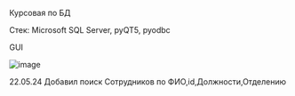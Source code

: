 Курсовая по БД


Стек:
Microsoft SQL Server,
pyQT5,
pyodbc

GUI


![image](https://github.com/Lokas548/hospitalDB_Application/assets/90204227/b70d3412-fe59-448e-80a2-3c0e493c9674)


22.05.24
Добавил поиск Сотрудников по ФИО,id,Должности,Отделению
